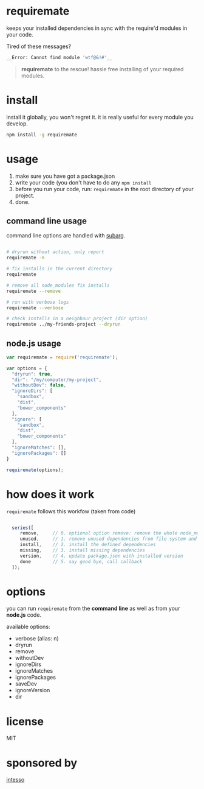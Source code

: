# requiremate


keeps your installed dependencies in sync with the require'd modules in your code.

Tired of these messages?


```bash
__Error: Cannot find module 'wtf@&!#'__
```


> __requiremate__ to the rescue!
> hassle free installing of your required modules.



# install
install it globally, you won't regret it. it is really useful for every module you develop.

```bash
npm install -g requiremate
```

# usage

 1. make sure you have got a package.json
 2. write your code (you don't have to do any `npm install`
 3. before you run your code, run: `requiremate` in the root directory of your project.
 4. done.


## command line usage
command line options are handled with [subarg](https://npmjs.org/subarg).

```bash

# dryrun without action, only report
requiremate -n

# fix installs in the current directory
requiremate

# remove all node_modules fix installs
requiremate --remove

# run with verbose logs
requiremate --verbose

# check installs in a neighbour project (dir option)
requiremate ../my-friends-project --dryrun
```

## node.js usage

```javascript
var requiremate = require('requiremate');

var options = {
  "dryrun": true,
  "dir": "/my/computer/my-project",
  "withoutDev": false,
  "ignoreDirs": [
    "sandbox",
    "dist",
    "bower_components"
  ],
  "ignore": [
    "sandbox",
    "dist",
    "bower_components"
  ],
  "ignoreMatches": [],
  "ignorePackages": []
}

requiremate(options);

```

# how does it work

`requiremate` follows this workfow (taken from code)

 ```javascript

   series([
      remove,     // 0. optional option remove: remove the whole node_modules folder (just to make sure)
      unused,     // 1. remove unused dependencies from file system and package.json
      install,    // 2. install the defined dependencies
      missing,    // 3. install missing dependencies
      version,    // 4. update package.json with installed version
      done        // 5. say good bye, call callback
   ]);

 ```

# options

you can run `requiremate` from the __command line__ as well as from your __node.js__ code.

available options:

 - verbose (alias: n)
 - dryrun
 - remove
 - withoutDev
 - ignoreDirs
 - ignoreMatches
 - ignorePackages
 - saveDev
 - ignoreVersion
 - dir


# license

MIT

# sponsored by

[intesso](http://intesso.com)



